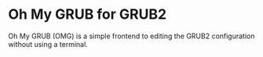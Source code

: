 # Oh My GRUB for GRUB2

Oh My GRUB (OMG) is a simple frontend to editing the GRUB2
configuration without using a terminal.

